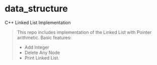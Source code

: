 # data_structure
 C++ Linked List Implementation

 > This repo includes implementation of the Linked List with Pointer arithmetic.
 > Basic features:
 > - Add Integer
 > - Delete Any Node
 > - Print Linked List.
 
